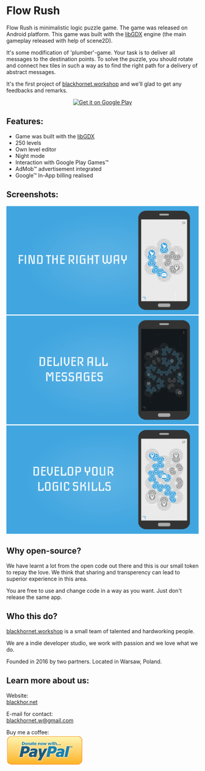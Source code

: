# Flow Rush

Flow Rush is minimalistic logic puzzle game. The game was released on Android platform. This game was built with the [libGDX](https://libgdx.badlogicgames.com/) engine (the main gameplay released with help of scene2D).

It's some modification of 'plumber'-game. Your task is to deliver all messages to the destination points. To solve the puzzle, you should rotate and connect hex tiles in such a way as to find the right path for a delivery of abstract messages.

It's the first project of [blackhornet.workshop](https://blackhor.net) and we'll glad to get any feedbacks and remarks.

<p align="center"><a href='https://play.google.com/store/apps/details?id=com.blackhornetworkshop.flowrush&pcampaignid=MKT-Other-global-all-co-prtnr-py-PartBadge-Mar2515-1'><img alt='Get it on Google Play' src='https://play.google.com/intl/en_us/badges/images/generic/en_badge_web_generic.png'/></a></p>

## Features:

* Game was built with the [libGDX](https://libgdx.badlogicgames.com/)
* 250 levels
* Own level editor
* Night mode
* Interaction with Google Play Games&trade;
* AdMob&trade; advertisement integrated
* Google&trade; In-App billing realised

## Screenshots:

![screeshot1](/readme-imgs/FIND.png)
![screeshot1](/readme-imgs/DELIVER.png)
![screeshot1](/readme-imgs/DEVELOP.png)

## Why open-source?

We have learnt a lot from the open code out there and this is our small token to repay the love. We think that sharing and transperency can lead to superior experience in this area.

You are free to use and change code in a way as you want. Just don't release the same app.

## Who this do?

[blackhornet.workshop](https://blackhor.net) is a small team of talented and hardworking people.

We are a indie developer studio, we work with passion and we love what we do.

Founded in 2016 by two partners. Located in Warsaw, Poland.

## Learn more about us:

Website:<br>
[blackhor.net](https://blackhor.net)

E-mail for contact:<br>
blackhornet.w@gmail.com

Buy me a coffee:<br>
[![Donate](/readme-imgs/donate.png)](https://www.paypal.com/cgi-bin/webscr?cmd=_s-xclick&hosted_button_id=AEAVKFGRZM3YS)

